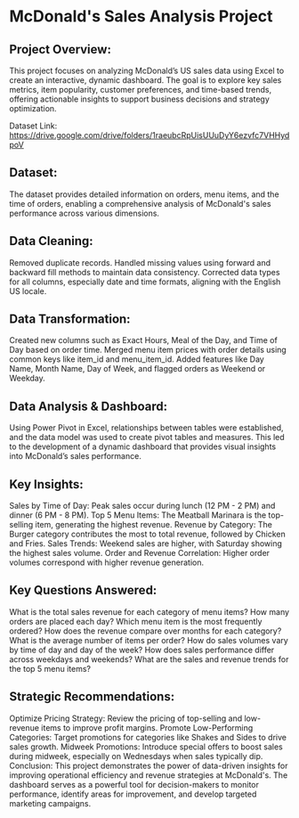 # McDonald's Sales Analysis Project
## Project Overview:
This project focuses on analyzing McDonald’s US sales data using Excel to create an interactive, dynamic dashboard. The goal is to explore key sales metrics, item popularity, customer preferences, and time-based trends, offering actionable insights to support business decisions and strategy optimization.

Dataset Link: https://drive.google.com/drive/folders/1raeubcRpUisUUuDyY6ezvfc7VHHydpoV

## Dataset:
The dataset provides detailed information on orders, menu items, and the time of orders, enabling a comprehensive analysis of McDonald's sales performance across various dimensions.

## Data Cleaning:
Removed duplicate records.
Handled missing values using forward and backward fill methods to maintain data consistency.
Corrected data types for all columns, especially date and time formats, aligning with the English US locale.

## Data Transformation:
Created new columns such as Exact Hours, Meal of the Day, and Time of Day based on order time.
Merged menu item prices with order details using common keys like item_id and menu_item_id.
Added features like Day Name, Month Name, Day of Week, and flagged orders as Weekend or Weekday.

## Data Analysis & Dashboard:
Using Power Pivot in Excel, relationships between tables were established, and the data model was used to create pivot tables and measures. This led to the development of a dynamic dashboard that provides visual insights into McDonald’s sales performance.

## Key Insights:
Sales by Time of Day: Peak sales occur during lunch (12 PM - 2 PM) and dinner (6 PM - 8 PM).
Top 5 Menu Items: The Meatball Marinara is the top-selling item, generating the highest revenue.
Revenue by Category: The Burger category contributes the most to total revenue, followed by Chicken and Fries.
Sales Trends: Weekend sales are higher, with Saturday showing the highest sales volume.
Order and Revenue Correlation: Higher order volumes correspond with higher revenue generation.
## Key Questions Answered:
What is the total sales revenue for each category of menu items?
How many orders are placed each day?
Which menu item is the most frequently ordered?
How does the revenue compare over months for each category?
What is the average number of items per order?
How do sales volumes vary by time of day and day of the week?
How does sales performance differ across weekdays and weekends?
What are the sales and revenue trends for the top 5 menu items?
## Strategic Recommendations:
Optimize Pricing Strategy: Review the pricing of top-selling and low-revenue items to improve profit margins.
Promote Low-Performing Categories: Target promotions for categories like Shakes and Sides to drive sales growth.
Midweek Promotions: Introduce special offers to boost sales during midweek, especially on Wednesdays when sales typically dip.
Conclusion:
This project demonstrates the power of data-driven insights for improving operational efficiency and revenue strategies at McDonald's. The dashboard serves as a powerful tool for decision-makers to monitor performance, identify areas for improvement, and develop targeted marketing campaigns.
